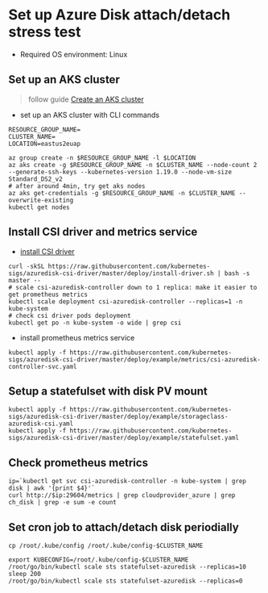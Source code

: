 # Set up Azure Disk attach/detach stress test
 - Required OS environment: Linux

## Set up an AKS cluster
> follow guide [Create an AKS cluster](https://docs.microsoft.com/en-us/azure/aks/)
 - set up an AKS cluster with CLI commands
```console
RESOURCE_GROUP_NAME=
CLUSTER_NAME=
LOCATION=eastus2euap

az group create -n $RESOURCE_GROUP_NAME -l $LOCATION
az aks create -g $RESOURCE_GROUP_NAME -n $CLUSTER_NAME --node-count 2 --generate-ssh-keys --kubernetes-version 1.19.0 --node-vm-size Standard_DS2_v2
# after around 4min, try get aks nodes
az aks get-credentials -g $RESOURCE_GROUP_NAME -n $CLUSTER_NAME --overwrite-existing
kubectl get nodes
```

## Install CSI driver and metrics service
 - [install CSI driver](./install-azuredisk-csi-driver.md)
```console
curl -skSL https://raw.githubusercontent.com/kubernetes-sigs/azuredisk-csi-driver/master/deploy/install-driver.sh | bash -s master --
# scale csi-azuredisk-controller down to 1 replica: make it easier to get prometheus metrics
kubectl scale deployment csi-azuredisk-controller --replicas=1 -n kube-system
# check csi driver pods deployment
kubectl get po -n kube-system -o wide | grep csi
```

 - install prometheus metrics service
```console
kubectl apply -f https://raw.githubusercontent.com/kubernetes-sigs/azuredisk-csi-driver/master/deploy/example/metrics/csi-azuredisk-controller-svc.yaml
```

## Setup a statefulset with disk PV mount
```
kubectl apply -f https://raw.githubusercontent.com/kubernetes-sigs/azuredisk-csi-driver/master/deploy/example/storageclass-azuredisk-csi.yaml
kubectl apply -f https://raw.githubusercontent.com/kubernetes-sigs/azuredisk-csi-driver/master/deploy/example/statefulset.yaml
```

## Check prometheus metrics
```console
ip=`kubectl get svc csi-azuredisk-controller -n kube-system | grep disk | awk '{print $4}'`
curl http://$ip:29604/metrics | grep cloudprovider_azure | grep ch_disk | grep -e sum -e count
```

## Set cron job to attach/detach disk periodially
```console
cp /root/.kube/config /root/.kube/config-$CLUSTER_NAME

export KUBECONFIG=/root/.kube/config-$CLUSTER_NAME
/root/go/bin/kubectl scale sts statefulset-azuredisk --replicas=10
sleep 200
/root/go/bin/kubectl scale sts statefulset-azuredisk --replicas=0
```
